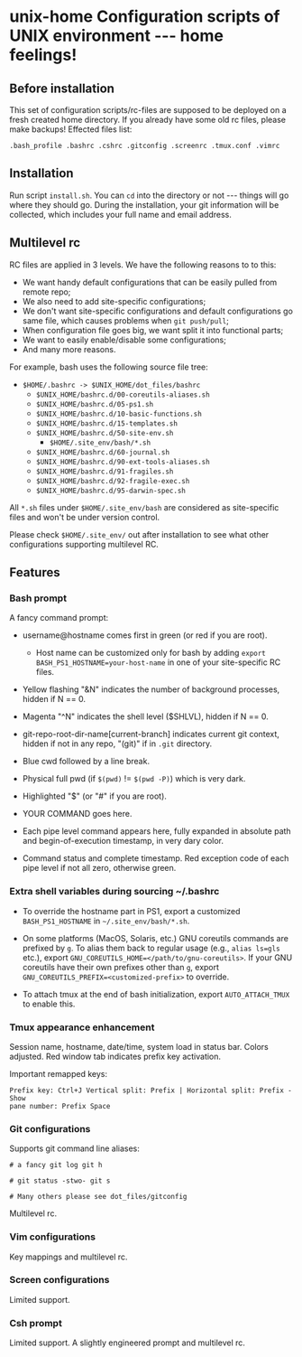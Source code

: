 # unix-home Configuration scripts of UNIX environment --- home feelings!

## Before installation

This set of configuration scripts/rc-files are supposed to be deployed on a
fresh created home directory. If you already have some old rc files, please
make backups! Effected files list:

    .bash_profile .bashrc .cshrc .gitconfig .screenrc .tmux.conf .vimrc

## Installation

Run script `install.sh`. You can `cd` into the directory or not --- things will
go where they should go. During the installation, your git information will be
collected, which includes your full name and email address.

## Multilevel rc

RC files are applied in 3 levels. We have the following reasons to to this:

  - We want handy default configurations that can be easily pulled from remote
    repo;
  - We also need to add site-specific configurations;
  - We don't want site-specific configurations and default configurations go
    same file, which causes problems when `git push/pull`;
  - When configuration file goes big, we want split it into functional parts;
  - We want to easily enable/disable some configurations;
  - And many more reasons.

For example, bash uses the following source file tree:

  - `$HOME/.bashrc -> $UNIX_HOME/dot_files/bashrc`
    - `$UNIX_HOME/bashrc.d/00-coreutils-aliases.sh`
    - `$UNIX_HOME/bashrc.d/05-ps1.sh`
    - `$UNIX_HOME/bashrc.d/10-basic-functions.sh`
    - `$UNIX_HOME/bashrc.d/15-templates.sh`
    - `$UNIX_HOME/bashrc.d/50-site-env.sh`
      - `$HOME/.site_env/bash/*.sh`
    - `$UNIX_HOME/bashrc.d/60-journal.sh`
    - `$UNIX_HOME/bashrc.d/90-ext-tools-aliases.sh`
    - `$UNIX_HOME/bashrc.d/91-fragiles.sh`
    - `$UNIX_HOME/bashrc.d/92-fragile-exec.sh`
    - `$UNIX_HOME/bashrc.d/95-darwin-spec.sh`

All `*.sh` files under `$HOME/.site_env/bash` are considered as site-specific
files and won't be under version control.

Please check `$HOME/.site_env/` out after installation to see what other
configurations supporting multilevel RC.

## Features

### Bash prompt

A fancy command prompt:

 - username@hostname comes first in green (or red if you are root).

   - Host name can be customized only for bash by adding `export
     BASH_PS1_HOSTNAME=your-host-name` in one of your site-specific RC files.

 - Yellow flashing "&N" indicates the number of background processes, hidden if
   N == 0.

 - Magenta "^N" indicates the shell level ($SHLVL), hidden if N == 0.

 - git-repo-root-dir-name[current-branch] indicates current git context, hidden
   if not in any repo, "(git)" if in `.git` directory.

 - Blue cwd followed by a line break.

 - Physical full pwd (if `$(pwd)` != `$(pwd -P)`) which is very dark.

 - Highlighted "$" (or "#" if you are root).

 - YOUR COMMAND goes here.

 - Each pipe level command appears here, fully expanded in absolute path and
   begin-of-execution timestamp, in very dary color.

 - Command status and complete timestamp. Red exception code of each pipe level
   if not all zero, otherwise green.

### Extra shell variables during sourcing ~/.bashrc

 - To override the hostname part in PS1, export a customized
   `BASH_PS1_HOSTNAME` in `~/.site_env/bash/*.sh`.

 - On some platforms (MacOS, Solaris, etc.) GNU coreutils commands are prefixed
   by `g`. To alias them back to regular usage (e.g., `alias ls=gls` etc.),
   export `GNU_COREUTILS_HOME=</path/to/gnu-coreutils>`. If your GNU coreutils
   have their own prefixes other than `g`, export
   `GNU_COREUTILS_PREFIX=<customized-prefix>` to override.

 - To attach tmux at the end of bash initialization, export `AUTO_ATTACH_TMUX`
   to enable this.

### Tmux appearance enhancement

Session name, hostname, date/time, system load in status bar. Colors adjusted.
Red window tab indicates prefix key activation.

Important remapped keys:

    Prefix key: Ctrl+J Vertical split: Prefix | Horizontal split: Prefix - Show
    pane number: Prefix Space

### Git configurations

Supports git command line aliases:

    # a fancy git log git h

    # git status -stwo- git s

    # Many others please see dot_files/gitconfig

Multilevel rc.

### Vim configurations

Key mappings and multilevel rc.

### Screen configurations

Limited support.

### Csh prompt

Limited support. A slightly engineered prompt and multilevel rc.

